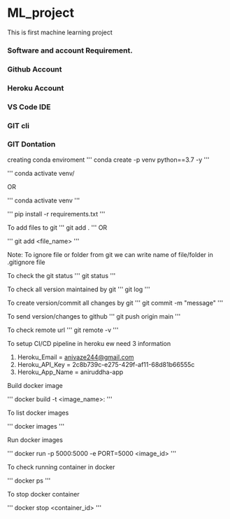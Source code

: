 # ML_project
This is first machine learning project

### Software and account Requirement.
### Github Account
### Heroku Account
### VS Code IDE
### GIT cli
### GIT Dontation

creating conda enviroment 
'''
conda create -p venv python==3.7 -y
'''

'''
conda activate venv/

OR

'''
conda activate venv
'''

'''
pip install -r requirements.txt
'''

To add files to git 
'''
git add .
'''
OR

'''
git add <file_name>
'''

Note: To ignore file or folder from git we can write name of file/folder in .gitignore file

To check the git status 
'''
git status
'''

To check all version maintained by git
'''
git log
'''


To create version/commit all changes by git 
'''
git commit -m "message"
'''

To send version/changes to github
'''
git push origin main
'''


To check remote url 
'''
git remote -v
'''


To setup CI/CD pipeline in heroku ew need 3 information

1. Heroku_Email = anivaze244@gmail.com
2. Heroku_API_Key = 2c8b739c-e275-429f-af11-68d81b66555c
3. Heroku_App_Name = aniruddha-app



Build docker image

'''
docker build -t <image_name>:<tagname>
'''

To list docker images

'''
docker images
'''

Run docker images

'''
docker run -p 5000:5000 -e PORT=5000 <image_id>
'''

To check running container in docker 

'''
docker ps
'''

To stop docker container 

'''
docker stop <container_id>
'''




